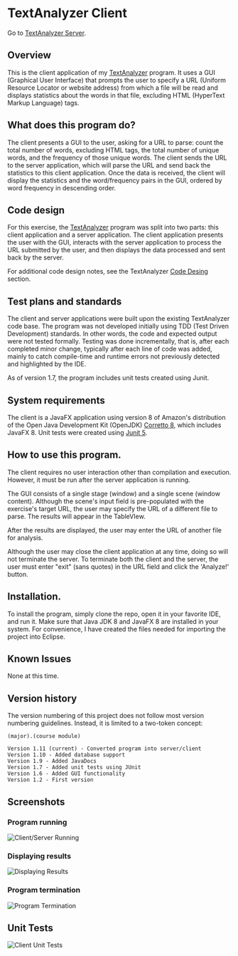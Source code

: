 # TextAnalyzer Client
Go to [TextAnalyzer Server](https://github.com/qstainless/TextAnalyzerServer).

## Overview
This is the client application of my [TextAnalyzer](https://github.com/qstainless/TextAnalyzer) program. It uses a GUI (Graphical User Interface) that prompts the user to specify a URL (Uniform Resource Locator or website address) from which a file will be read and displays statistics about the words in that file, excluding HTML (HyperText Markup Language) tags.

## What does this program do?
The client presents a GUI to the user, asking for a URL to parse: count the total number of words, excluding HTML tags, the total number of unique words, and the frequency of those unique words. The client sends the URL to the server application, which will parse the URL and send back the statistics to this client application. Once the data is received, the client will display the statistics and the word/frequency pairs in the GUI, ordered by word frequency in descending order. 

## Code design
For this exercise, the [TextAnalyzer](https://github.com/qstainless/TextAnalyzer) program was split into two parts: this client application and a server application. The client application presents the user with the GUI, interacts with the server application to process the URL submitted by the user, and then displays the data processed and sent back by the server.

For additional code design notes, see the TextAnalyzer [Code Desing](https://github.com/qstainless/TextAnalyzer#code-design) section.

## Test plans and standards
The client and server applications were built upon the existing TextAnalyzer code base. The program was not developed initially using TDD (Test Driven Development) standards. In other words, the code and expected output were not tested formally. Testing was done incrementally, that is, after each completed minor change, typically after each line of code was added, mainly to catch compile-time and runtime errors not previously detected and highlighted by the IDE.

As of version 1.7, the program includes unit tests created using Junit.

## System requirements
The client is a JavaFX application using version 8 of Amazon's distribution of the Open Java Development Kit (OpenJDK) [Corretto 8](https://aws.amazon.com/corretto/), which includes JavaFX 8. Unit tests were created using [Junit 5](https://github.com/junit-team/junit5/).

## How to use this program.
The client requires no user interaction other than compilation and execution. However, it must be run after the server application is running. 

The GUI consists of a single stage (window) and a single scene (window content). Although the scene's input field is pre-populated with the exercise's target URL, the user may specify the URL of a different file to parse. The results will appear in the TableVIew.

After the results are displayed, the user may enter the URL of another file for analysis.

Although the user may close the client application at any time, doing so will not terminate the server. To terminate both the client and the server, the user must enter "exit" (sans quotes) in the URL field and click the 'Analyze!' button.

## Installation.
To install the program, simply clone the repo, open it in your favorite IDE, and run it. Make sure that Java JDK 8 and JavaFX 8 are installed in your system. For convenience, I have created the files needed for importing the project into Eclipse.

## Known Issues
None at this time.

## Version history
The version numbering of this project does not follow most version numbering guidelines. Instead, it is limited to a two-token concept:

```(major).(course module)``` 

```
Version 1.11 (current) - Converted program into server/client
Version 1.10 - Added database support
Version 1.9 - Added JavaDocs
Version 1.7 - Added unit tests using JUnit
Version 1.6 - Added GUI functionality
Version 1.2 - First version
```

## Screenshots
### Program running
![Client/Server Running](TextAnalyzer-Screenshot-Server-Client-Results-Running.png)
### Displaying results
![Displaying Results](TextAnalyzer-Screenshot-Server-Client-Results.png)
### Program termination
![Program Termination](TextAnalyzer-Screenshot-Server-Client-Program-Exit.png)

## Unit Tests
![Client Unit Tests](TextAnalyzer-Screenshot-Client-Unit-Tests.png)
